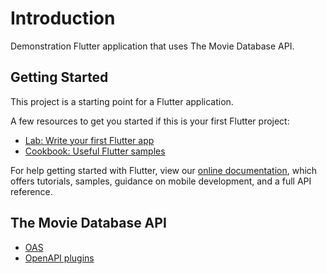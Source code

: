 # Introduction

Demonstration Flutter application that uses The Movie Database API.

## Getting Started

This project is a starting point for a Flutter application.

A few resources to get you started if this is your first Flutter project:

- [Lab: Write your first Flutter app](https://flutter.dev/docs/get-started/codelab)
- [Cookbook: Useful Flutter samples](https://flutter.dev/docs/cookbook)

For help getting started with Flutter, view our
[online documentation](https://flutter.dev/docs), which offers tutorials,
samples, guidance on mobile development, and a full API reference.

## The Movie Database API

- [OAS](https://api.stoplight.io/v1/versions/9WaNJfGpnnQ76opqe/export/oas.json)
- [OpenAPI plugins](https://openapi-generator.tech/docs/plugins)
